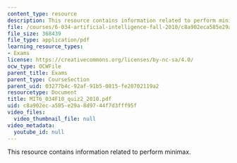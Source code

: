 ```yaml
---
content_type: resource
description: This resource contains information related to perform minimax.
file: /courses/6-034-artificial-intelligence-fall-2010/c8a902eca585e29a8d9744f7d3fff95f_MIT6_034F10_quiz2_2010.pdf
file_size: 368439
file_type: application/pdf
learning_resource_types:
- Exams
license: https://creativecommons.org/licenses/by-nc-sa/4.0/
ocw_type: OCWFile
parent_title: Exams
parent_type: CourseSection
parent_uid: 03277b4c-92af-91b5-0815-fe20702119a2
resourcetype: Document
title: MIT6_034F10_quiz2_2010.pdf
uid: c8a902ec-a585-e29a-8d97-44f7d3fff95f
video_files:
  video_thumbnail_file: null
video_metadata:
  youtube_id: null
---
```

This resource contains information related to perform minimax.